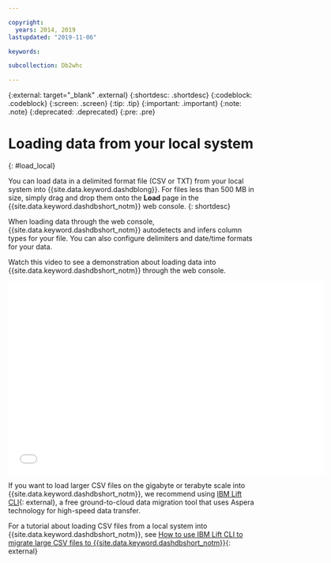 ```yaml
---

copyright:
  years: 2014, 2019
lastupdated: "2019-11-06"

keywords:

subcollection: Db2whc

---
```


<!-- Attribute definitions --> 
{:external: target="_blank" .external}
{:shortdesc: .shortdesc}
{:codeblock: .codeblock}
{:screen: .screen}
{:tip: .tip}
{:important: .important}
{:note: .note}
{:deprecated: .deprecated}
{:pre: .pre}

# Loading data from your local system
{: #load_local}

You can load data in a delimited format file (CSV or TXT) from your local system into {{site.data.keyword.dashdblong}}. For files less than 500 MB in size, simply drag and drop them onto the **Load** page in the {{site.data.keyword.dashdbshort_notm}} web console.
{: shortdesc}

When loading data through the web console, {{site.data.keyword.dashdbshort_notm}} autodetects and infers column types for your file. You can also configure delimiters and date/time formats for your data.

Watch this video to see a demonstration about loading data into {{site.data.keyword.dashdbshort_notm}} through the web console. 

<iframe class="embed-responsive-item" id="youtubeplayer1" title="Loading data into IBM Db2 Warehouse on Cloud" type="text/html" width="640" height="390" src="//www.youtube.com/embed/7wufZd_Lw9w?rel=0" frameborder="0" webkitallowfullscreen mozallowfullscreen allowfullscreen> </iframe>

If you want to load larger CSV files on the gigabyte or terabyte scale into {{site.data.keyword.dashdbshort_notm}}, we recommend using [IBM Lift CLI](https://www.lift-cli.cloud.ibm.com){: external}, a free ground-to-cloud data migration tool that uses Aspera technology for high-speed data transfer.

For a tutorial about loading CSV files from a local system into {{site.data.keyword.dashdbshort_notm}}, see [How to use IBM Lift CLI to migrate large CSV files to {{site.data.keyword.dashdbshort_notm}}](https://www.ibm.com/cloud/garage/dte/tutorial/moving-ibm-db2-warehouse-cloud-using-ibm-lift){: external}
